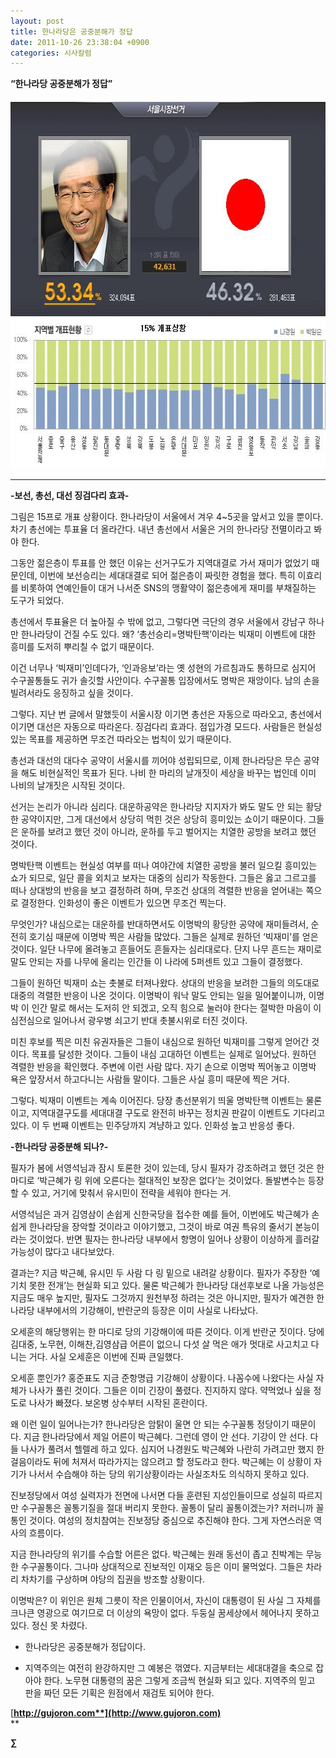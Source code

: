 ```yaml
---
layout: post
title: 한나라당은 공중분해가 정답
date: 2011-10-26 23:38:04 +0900
categories: 시사칼럼
---
```

  
**“한나라당 공중분해가 정답”** 



 <img alt="012.JPG" src="files/attach/images/199/716/202/012.JPG" width="621" height="593" />

****



**-보선, 총선, 대선 징검다리 효과-**

  
그림은 15프로 개표 상황이다. 한나라당이 서울에서 겨우 4~5곳을 앞서고 있을 뿐이다. 차기 총선에는 투표율 더 올라간다. 내년 총선에서 서울은 거의 한나라당 전멸이라고 봐야 한다. 

그동안 젊은층이 투표를 안 했던 이유는 선거구도가 지역대결로 가서 재미가 없었기 때문인데, 이번에 보선승리는 세대대결로 되어 젊은층이 짜릿한 경험을 했다. 특히 이효리를 비롯하여 연예인들이 대거 나서준 SNS의 맹활약이 젊은층에게 재미를 부채질하는 도구가 되었다. 

총선에서 투표율은 더 높아질 수 밖에 없고, 그렇다면 극단의 경우 서울에서 강남구 하나만 한나라당이 건질 수도 있다. 왜? ‘총선승리=명박탄핵’이라는 빅재미 이벤트에 대한 흥미를 도저히 뿌리칠 수 없기 때문이다. 

이건 너무나 ‘빅재미’인데다가, ‘인과응보’라는 옛 성현의 가르침과도 통하므로 심지어 수구꼴통들도 귀가 솔깃할 사안이다. 수구꼴통 입장에서도 명박은 재앙이다. 남의 손을 빌려서라도 응징하고 싶을 것이다. 

그렇다. 지난 번 글에서 말했듯이 서울시장 이기면 총선은 자동으로 따라오고, 총선에서 이기면 대선은 자동으로 따라온다. 징검다리 효과다. 점입가경 모드다. 사람들은 현실성 있는 목표를 제공하면 무조건 따라오는 법칙이 있기 때문이다. 

총선과 대선의 대다수 공약이 서울시를 끼어야 성립되므로, 이제 한나라당은 무슨 공약을 해도 비현실적인 목표가 된다. 나비 한 마리의 날개짓이 세상을 바꾸는 법인데 이미 나비의 날개짓은 시작된 것이다. 

선거는 논리가 아니라 심리다. 대운하공약은 한나라당 지지자가 봐도 말도 안 되는 황당한 공약이지만, 그게 대선에서 상당히 먹힌 것은 상당히 흥미있는 쇼이기 때문이다. 그들은 운하를 보려고 했던 것이 아니라, 운하를 두고 벌어지는 치열한 공방을 보려고 했던 것이다. 



명박탄핵 이벤트는 현실성 여부를 떠나 여야간에 치열한 공방을 불러 일으킬 흥미있는 쇼가 되므로, 일단 콜을 외치고 보자는 대중의 심리가 작동한다. 그들은 옳고 그르고를 떠나 상대방의 반응을 보고 결정하려 하며, 무조건 상대의 격렬한 반응을 얻어내는 쪽으로 결정한다. 인화성이 좋은 이벤트가 있으면 무조건 찍는다.



무엇인가? 내심으로는 대운하를 반대하면서도 이명박의 황당한 공약에 재미들려서, 순전히 호기심 때문에 이명박 찍은 사람들 많았다. 그들은 실제로 원하던 ‘빅재미’를 얻은 것이다. 일단 나무에 올려놓고 흔들어도 흔들자는 심리대로다. 단지 나무 흔드는 재미로 말도 안되는 자를 나무에 올리는 인간들 이 나라에 5퍼센트 있고 그들이 결정했다. 

그들이 원하던 빅재미 쇼는 촛불로 터져나왔다. 상대의 반응을 보려한 그들의 의도대로 대중의 격렬한 반응이 나온 것이다. 이명박이 워낙 말도 안되는 일을 밀어붙이니까, 이명박 이 인간 말로 해서는 도저히 안 되겠고, 오직 힘으로 눌러야 한다는 절박한 마음이 이심전심으로 일어나서 광우병 쇠고기 반대 촛불시위로 터진 것이다. 

미친 후보를 찍은 미친 유권자들은 그들이 내심으로 원하던 빅재미를 그렇게 얻어간 것이다. 목표를 달성한 것이다. 그들이 내심 고대하던 이벤트는 실제로 일어났다. 원하던 격렬한 반응을 확인했다. 주변에 이런 사람 많다. 자기 손으로 이명박 찍어놓고 이명박 욕은 앞장서서 하고다니는 사람들 말이다. 그들은 사실 흥미 때문에 찍은 거다. 

그렇다. 빅재미 이벤트는 계속 이어진다. 당장 총선분위기 띄울 명박탄핵 이벤트는 물론이고, 지역대결구도를 세대대결 구도로 완전히 바꾸는 정치권 판갈이 이벤트도 기다리고 있다. 이 두 번째 이벤트는 민주당까지 겨냥하고 있다. 인화성 높고 반응성 좋다. 





**-한나라당 공중분해 되나?-**

  
필자가 봄에 서영석님과 잠시 토론한 것이 있는데, 당시 필자가 강조하려고 했던 것은 한 마디로 ‘박근혜가 링 위에 오른다는 절대적인 보장은 없다’는 것이었다. 돌발변수는 등장할 수 있고, 거기에 맞춰서 유시민이 전략을 세워야 한다는 거. 

서영석님은 과거 김영삼이 손쉽게 신한국당을 접수한 예를 들어, 이번에도 박근혜가 손쉽게 한나라당을 장악할 것이라고 이야기했고, 그것이 바로 여권 특유의 줄서기 본능이라는 것이었다. 반면 필자는 한나라당 내부에서 항명이 일어나 상황이 이상하게 흘러갈 가능성이 많다고 내다보았다. 

결과는? 지금 박근혜, 유시민 두 사람 다 링 밑으로 내려갈 상황이다. 필자가 주장한 ‘예기치 못한 전개’는 현실화 되고 있다. 물론 박근혜가 한나라당 대선후보로 나올 가능성은 지금도 매우 높지만, 필자도 그것까지 원천부정 하려는 것은 아니지만, 필자가 예견한 한나라당 내부에서의 기강해이, 반란군의 등장은 이미 사실로 나타났다. 

오세훈의 해당행위는 한 마디로 당의 기강해이에 따른 것이다. 이게 반란군 짓이다. 당에 김대중, 노무현, 이해찬,김영삼급 어른이 없으니 다섯 살 먹은 애가 멋대로 사고치고 다니는 거다. 사실 오세훈은 이번에 진짜 큰일했다. 

오세훈 뿐인가? 홍준표도 지금 준항명급 기강해이 상황이다. 나꼼수에 나왔다는 사실 자체가 나사가 풀린 것이다. 그들은 이미 긴장이 풀렸다. 진지하지 않다. 약먹었나 싶을 정도로 나사가 빠졌다. 보온병 상수부터 시작된 혼란이다. 

왜 이런 일이 일어나는가? 한나라당은 암탉이 울면 안 되는 수구꼴통 정당이기 때문이다. 지금 한나라당에서 제일 어른이 박근혜다. 그런데 영이 안 선다. 기강이 안 선다. 다들 나사가 풀려서 헬렐레 하고 있다. 심지어 나경원도 박근혜와 나란히 가려고만 했지 한걸음이라도 뒤에 처져서 따라가지는 않으려고 할 정도라고 한다. 박근혜는 이 상황이 자기가 나서서 수습해야 하는 당의 위기상황이라는 사실조차도 의식하지 못하고 있다. 

진보정당에서 여성 실력자가 전면에 나서면 다들 훈련된 지성인들이므로 성실히 따르지만 수구꼴통은 꼴통기질을 절대 버리지 못한다. 꼴통이 달리 꼴통이겠는가? 저러니까 꼴통인 것이다. 여성의 정치참여는 진보정당 중심으로 추진해야 한다. 그게 자연스러운 역사의 흐름이다. 

지금 한나라당의 위기를 수습할 어른은 없다. 박근혜는 원래 동선이 좁고 친박계는 무능한 수구꼴통이다. 그나마 상대적으로 진보적인 이재오 등은 이미 물먹었다. 그들은 차라리 차차기를 구상하며 야당의 집권을 방조할 상황이다. 

이명박은? 이 위인은 원체 그릇이 작은 인물이어서, 자신이 대통령이 된 사실 그 자체를 크나큰 영광으로 여기므로 더 이상의 욕망이 없다. 두둥실 꿈세상에서 헤어나지 못하고 있다. 정신 못 차렸다. 

- 한나라당은 공중분해가 정답이다. 

- 지역주의는 여전히 완강하지만 그 예봉은 꺾였다. 지금부터는 세대대결을 축으로 잡아야 한다. 노무현 대통령의 꿈은 그렇게 조금씩 현실화 되고 있다. 지역주의 믿고 판을 짜던 모든 기획은 원점에서 재검토 되어야 한다. 




  




[**http://gujoron.com**](http://www.gujoron.com)**  
** 

**∑**